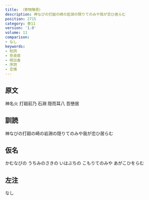 ```yaml
---
title: （寄物陳思）
description: 神なびの打廻の崎の岩淵の隠りてのみや我が恋ひ居らむ
position: 2715
category: 巻11
version: '1.0'
volume: 11
comparison:
- なし
keywords:
- 枕詞
- 奈良県
- 明日香
- 序詞
- 恋情
---
```


## 原文

神名火 打廻前乃 石淵 隠而耳八 吾戀居

## 訓読

神なびの打廻の崎の岩淵の隠りてのみや我が恋ひ居らむ

## 仮名

かむなびの うちみのさきの いはぶちの こもりてのみや あがこひをらむ

## 左注

なし
